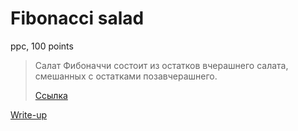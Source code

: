 # Fibonacci salad

ppc, 100 points

> Салат Фибоначчи состоит из остатков вчерашнего салата, 
> смешанных с остатками позавчерашнего.
>
> [Ссылка](public/task.txt)

[Write-up](WRITEUP.md)
